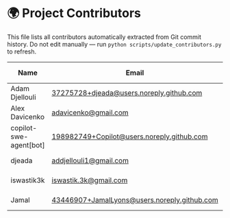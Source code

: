 # 🌍 Project Contributors

This file lists all contributors automatically extracted from Git commit history.
Do not edit manually — run `python scripts/update_contributors.py` to refresh.

| Name | Email | Contributions | First Commit | Last Commit | Reference |
|------|--------|----------------|---------------|--------------|-----------|
| Adam Djellouli | 37275728+djeada@users.noreply.github.com | 301 commits | 2025-09-28 | 2025-10-29 | https://github.com/djeada |
| Alex Davicenko | adavicenko@gmail.com | 3 commits | 2025-10-25 | 2025-10-28 |  |
| copilot-swe-agent[bot] | 198982749+Copilot@users.noreply.github.com | 450 commits | 2025-09-28 | 2025-10-29 |  |
| djeada | addjellouli1@gmail.com | 69 commits | 2025-09-29 | 2025-10-28 |  |
| iswastik3k | iswastik.3k@gmail.com | 1 commit | 2025-10-29 | 2025-10-29 |  |
| Jamal | 43446907+JamalLyons@users.noreply.github.com | 2 commits | 2025-10-28 | 2025-10-28 |  |
